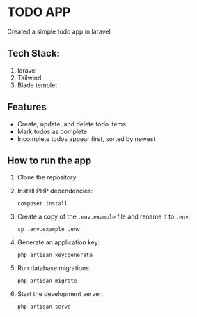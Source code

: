 # TODO APP
Created a simple todo app in laravel 

## Tech Stack:
1. laravel
2. Tailwind 
3. Blade templet

## Features
- Create, update, and delete todo items
- Mark todos as complete
- Incomplete todos appear first, sorted by newest


## How to run the app

1. Clone the repository
 
2. Install PHP dependencies:
   ```
   composer install
   ```

3. Create a copy of the `.env.example` file and rename it to `.env`:
   ```
   cp .env.example .env
   ```

4. Generate an application key:
   ```
   php artisan key:generate
   ```

5. Run database migrations:
   ```
   php artisan migrate
   ```

6. Start the development server:
   ```
   php artisan serve
   ```
